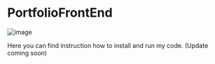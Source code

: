 # PortfolioFrontEnd
![image](https://github.com/pstaron/PortfolioFrontEnd/assets/25846311/c3d4403f-d820-4d3f-add1-a7d47e9cf1a8)


Here you can find instruction how to install and run my code.
(Update coming soon)
